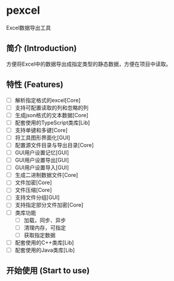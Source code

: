 
# pexcel
Excel数据导出工具

## 简介 (Introduction)
方便将Excel中的数据导出成指定类型的静态数据，方便在项目中读取。

## 特性 (Features)
- [ ] 解析指定格式的excel[Core]
- [ ] 支持可配置读取的列和忽略的列
- [ ] 生成json格式的文本数据[Core]
- [ ] 配套使用的TypeScript类库[Lib]
- [ ] 支持单键和多键[Core]
- [ ] 将工具图形界面化[GUI]
- [ ] 配置源文件目录与导出目录[Core]
- [ ] GUI用户设置记忆[GUI]
- [ ] GUI用户设置导出[GUI]
- [ ] GUI用户设置导入[GUI]
- [ ] 生成二进制数据文件[Core]
- [ ] 文件加密[Core]
- [ ] 文件压缩[Core]
- [ ] 支持文件分组[GUI]
- [ ] 支持指定部分文件加密[Core]
- [ ] 类库功能
    - [ ] 加载，同步、异步
    - [ ] 清理内存，可指定
    - [ ] 获取指定数据
- [ ] 配套使用的C++类库[Lib]
- [ ] 配套使用的Java类库[Lib]

## 开始使用 (Start to use)